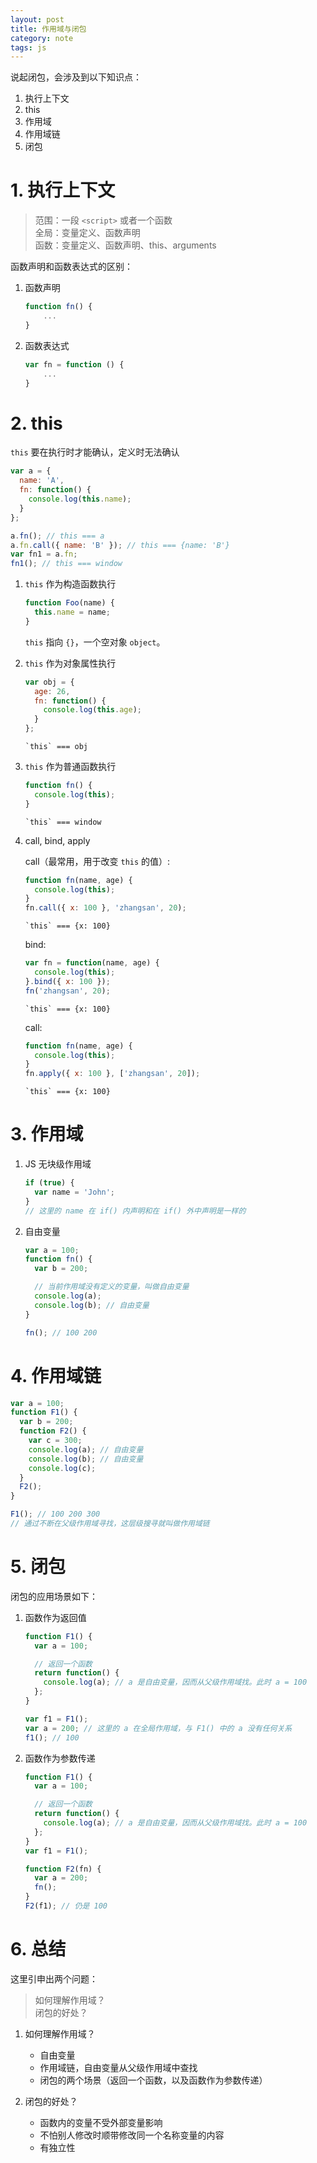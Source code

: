 ```yaml
---
layout: post
title: 作用域与闭包
category: note
tags: js
---
```


说起闭包，会涉及到以下知识点：

1. 执行上下文
2. this
3. 作用域
4. 作用域链
5. 闭包

# 1. 执行上下文
>

> 范围：一段 `<script>` 或者一个函数  
> 全局：变量定义、函数声明  
> 函数：变量定义、函数声明、this、arguments

函数声明和函数表达式的区别：

1. 函数声明

    ```js
    function fn() {
        ...
    }
    ```

2. 函数表达式

    ```js
    var fn = function () {
        ...
    }
    ```

# 2. this
>

`this` 要在执行时才能确认，定义时无法确认

```js
var a = {
  name: 'A',
  fn: function() {
    console.log(this.name);
  }
};

a.fn(); // this === a
a.fn.call({ name: 'B' }); // this === {name: 'B'}
var fn1 = a.fn;
fn1(); // this === window
```

1. `this` 作为构造函数执行

   ```js
   function Foo(name) {
     this.name = name;
   }
   ```

   `this` 指向 `{}`，一个空对象 `object`。

2. `this` 作为对象属性执行

   ```js
   var obj = {
     age: 26,
     fn: function() {
       console.log(this.age);
     }
   };
   ```

   `` `this` === obj ``

3. `this` 作为普通函数执行

   ```js
   function fn() {
     console.log(this);
   }
   ```

   `` `this` === window ``

4. call, bind, apply

   call（最常用，用于改变 `this` 的值）:

   ```js
   function fn(name, age) {
     console.log(this);
   }
   fn.call({ x: 100 }, 'zhangsan', 20);
   ```

   `` `this` === {x: 100} ``

   bind:

   ```js
   var fn = function(name, age) {
     console.log(this);
   }.bind({ x: 100 });
   fn('zhangsan', 20);
   ```

   `` `this` === {x: 100} ``

   call:

   ```js
   function fn(name, age) {
     console.log(this);
   }
   fn.apply({ x: 100 }, ['zhangsan', 20]);
   ```

   `` `this` === {x: 100} ``

# 3. 作用域
>

1. JS 无块级作用域

    ```js
    if (true) {
      var name = 'John';
    }
    // 这里的 name 在 if() 内声明和在 if() 外中声明是一样的
    ```

2. 自由变量

    ```js
    var a = 100;
    function fn() {
      var b = 200;

      // 当前作用域没有定义的变量，叫做自由变量
      console.log(a);
      console.log(b); // 自由变量
    }

    fn(); // 100 200
    ```

# 4. 作用域链
>

```js
var a = 100;
function F1() {
  var b = 200;
  function F2() {
    var c = 300;
    console.log(a); // 自由变量
    console.log(b); // 自由变量
    console.log(c);
  }
  F2();
}

F1(); // 100 200 300
// 通过不断在父级作用域寻找，这层级搜寻就叫做作用域链
```

# 5. 闭包
>

闭包的应用场景如下：

1. 函数作为返回值

    ```js
    function F1() {
      var a = 100;

      // 返回一个函数
      return function() {
        console.log(a); // a 是自由变量，因而从父级作用域找。此时 a = 100
      };
    }

    var f1 = F1();
    var a = 200; // 这里的 a 在全局作用域，与 F1() 中的 a 没有任何关系
    f1(); // 100
    ```

2. 函数作为参数传递

    ```js
    function F1() {
      var a = 100;

      // 返回一个函数
      return function() {
        console.log(a); // a 是自由变量，因而从父级作用域找。此时 a = 100
      };
    }
    var f1 = F1();

    function F2(fn) {
      var a = 200;
      fn();
    }
    F2(f1); // 仍是 100
    ```

# 6. 总结
>

这里引申出两个问题：

> 如何理解作用域？  
> 闭包的好处？

1. 如何理解作用域？

   - 自由变量
   - 作用域链，自由变量从父级作用域中查找
   - 闭包的两个场景（返回一个函数，以及函数作为参数传递）

2. 闭包的好处？
   - 函数内的变量不受外部变量影响
   - 不怕别人修改时顺带修改同一个名称变量的内容
   - 有独立性
